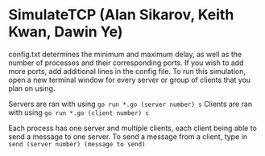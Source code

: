 # SimulateTCP (Alan Sikarov, Keith Kwan, Dawin Ye)

config.txt determines the minimum and maximum delay, as well as the number of processes and their corresponding ports. If you wish to add more ports, add additional lines in the config file. To run this simulation, open a new terminal window for every server or group of clients that you plan on using. 

Servers are ran with using 
```go run *.go (server number) s``` 
Clients are ran with using 
```go run *.go (client number) c```

Each process has one server and multiple clients, each client being able to send a message to one server. To send a message from a client, type in 
```send (server number) (message to send)``` 
